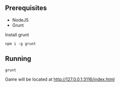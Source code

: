 ## Prerequisites

* NodeJS
* Grunt

Install grunt

```
npm i -g grunt
```

## Running

```
grunt
```

Game will be located at http://127.0.0.1:3116/index.html